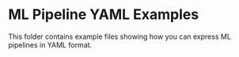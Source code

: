 # ML Pipeline YAML Examples

This folder contains example files showing how you can express ML pipelines in YAML format.
